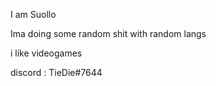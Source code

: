 I am Suollo

Ima doing some random shit with random langs

i like videogames

discord : TieDie#7644
